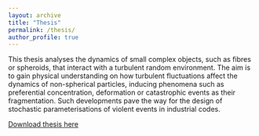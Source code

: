 ```yaml
---
layout: archive
title: "Thesis"
permalink: /thesis/
author_profile: true
---
```


This thesis analyses the dynamics of small complex objects, such as fibres or spheroids, that interact with a turbulent random environment. The aim is to gain physical understanding on how turbulent fluctuations affect the dynamics of non-spherical particles, inducing phenomena such as preferential concentration, deformation or catastrophic events as their fragmentation. Such developments pave the way for the design of stochastic parameterisations of violent events in industrial codes.

[Download thesis here](http://sofiallende.github.io/files/these_allende.pdf)
